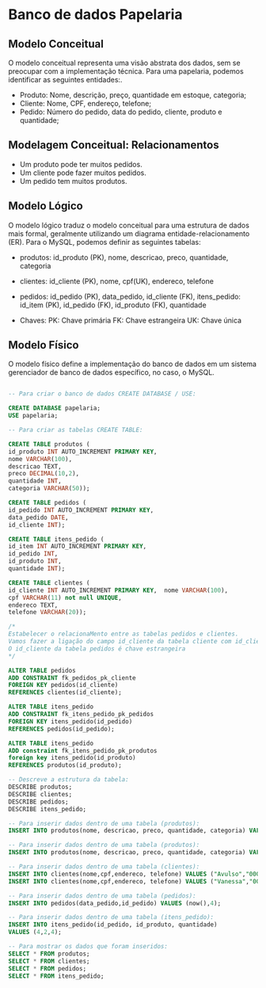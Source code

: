 # Banco de dados Papelaria

## Modelo Conceitual

O modelo conceitual representa uma visão abstrata dos dados, sem se preocupar com a implementação técnica. Para uma papelaria, podemos identificar as seguintes entidades:.

* Produto: Nome, descrição, preço, quantidade em estoque, categoria;
* Cliente: Nome, CPF, endereço, telefone;
* Pedido: Número do pedido, data do pedido, cliente, produto e quantidade;

## Modelagem Conceitual: Relacionamentos

* Um produto pode ter muitos pedidos.
* Um cliente pode fazer muitos pedidos.
* Um pedido tem muitos produtos.


## Modelo Lógico

O modelo lógico traduz o modelo conceitual para uma estrutura de dados mais formal, geralmente utilizando um diagrama entidade-relacionamento (ER). Para o MySQL, podemos definir as seguintes tabelas:

* produtos: id_produto (PK), nome, descricao, preco, quantidade, categoria
* clientes: id_cliente (PK), nome, cpf(UK), endereco, telefone
* pedidos: id_pedido (PK), data_pedido, id_cliente (FK), 
itens_pedido: id_item (PK), id_pedido (FK), id_produto (FK), quantidade

* Chaves:
PK: Chave primária
FK: Chave estrangeira 
UK: Chave única


## Modelo Físico

O modelo físico define a implementação do banco de dados em um sistema gerenciador de banco de dados específico, no caso, o MySQL.


``` sql

-- Para criar o banco de dados CREATE DATABASE / USE:

CREATE DATABASE papelaria;
USE papelaria;

-- Para criar as tabelas CREATE TABLE:

CREATE TABLE produtos (
id_produto INT AUTO_INCREMENT PRIMARY KEY,  
nome VARCHAR(100),  
descricao TEXT,  
preco DECIMAL(10,2),  
quantidade INT,  
categoria VARCHAR(50));

CREATE TABLE pedidos ( 
id_pedido INT AUTO_INCREMENT PRIMARY KEY,
data_pedido DATE, 
id_cliente INT);

CREATE TABLE itens_pedido (
id_item INT AUTO_INCREMENT PRIMARY KEY,
id_pedido INT,
id_produto INT,
quantidade INT);

CREATE TABLE clientes ( 
id_cliente INT AUTO_INCREMENT PRIMARY KEY,  nome VARCHAR(100),
cpf VARCHAR(11) not null UNIQUE,
endereco TEXT,
telefone VARCHAR(20));

/*
Estabelecer o relacionaMento entre as tabelas pedidos e clientes.
Vamos fazer a ligação do campo id_cliente da tabela cliente com id_cliente da tabela pedidos.
O id_cliente da tabela pedidos é chave estrangeira
*/

ALTER TABLE pedidos
ADD CONSTRAINT fk_pedidos_pk_cliente
FOREIGN KEY pedidos(id_cliente) 
REFERENCES clientes(id_cliente);

ALTER TABLE itens_pedido
ADD CONSTRAINT fk_itens_pedido_pk_pedidos
FOREIGN KEY itens_pedido(id_pedido) 
REFERENCES pedidos(id_pedido);

ALTER TABLE itens_pedido
ADD constraint fk_itens_pedido_pk_produtos
foreign key itens_pedido(id_produto)
REFERENCES produtos(id_produto);

-- Descreve a estrutura da tabela: 
DESCRIBE produtos;
DESCRIBE clientes;
DESCRIBE pedidos;
DESCRIBE itens_pedido;

-- Para inserir dados dentro de uma tabela (produtos):
INSERT INTO produtos(nome, descricao, preco, quantidade, categoria) VALUES ("Mouse","Mouse sem Fio", 45.90, 23, "Informática");

-- Para inserir dados dentro de uma tabela (produtos):
INSERT INTO produtos(nome, descricao, preco, quantidade, categoria) VALUES ("Caderno Universitário","Caderno com 400 páginas", 25.90, 30, "Escolar");

-- Para inserir dados dentro de uma tabela (clientes):
INSERT INTO clientes(nome,cpf,endereco, telefone) VALUES ("Avulso","00000000001","Rua Nova","(11) 9999-9999");
INSERT INTO clientes(nome,cpf,endereco, telefone) VALUES ("Vanessa","00000000002","Rua do Jardim","(11) 2222-2222");

-- Para inserir dados dentro de uma tabela (pedidos):
INSERT INTO pedidos(data_pedido,id_pedido) VALUES (now(),4);

-- Para inserir dados dentro de uma tabela (itens_pedido):
INSERT INTO itens_pedido(id_pedido, id_produto, quantidade)
VALUES (4,2,4);

-- Para mostrar os dados que foram inseridos:
SELECT * FROM produtos;
SELECT * FROM clientes;
SELECT * FROM pedidos;
SELECT * FROM itens_pedido;

```